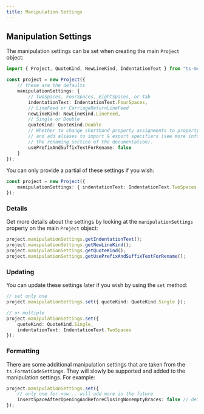 ```yaml
---
title: Manipulation Settings
---
```


## Manipulation Settings

The manipulation settings can be set when creating the main `Project` object:

```ts
import { Project, QuoteKind, NewLineKind, IndentationText } from "ts-morph";

const project = new Project({
    // these are the defaults
    manipulationSettings: {
        // TwoSpaces, FourSpaces, EightSpaces, or Tab
        indentationText: IndentationText.FourSpaces,
        // LineFeed or CarriageReturnLineFeed
        newLineKind: NewLineKind.LineFeed,
        // Single or Double
        quoteKind: QuoteKind.Double
        // Whether to change shorthand property assignments to property assignments
        // and add aliases to import & export specifiers (see more information in
        // the renaming section of the documentation).
        usePrefixAndSuffixTextForRename: false
    }
});
```

You can only provide a partial of these settings if you wish:

```ts
const project = new Project({
    manipulationSettings: { indentationText: IndentationText.TwoSpaces }
});
```

### Details

Get more details about the settings by looking at the `manipulationSettings` property on the main `Project` object:

```ts
project.manipulationSettings.getIndentationText();
project.manipulationSettings.getNewLineKind();
project.manipulationSettings.getQuoteKind();
project.manipulationSettings.getUsePrefixAndSuffixTextForRename();
```

### Updating

You can update these settings later if you wish by using the `set` method:

```ts
// set only one
project.manipulationSettings.set({ quoteKind: QuoteKind.Single });

// or multiple
project.manipulationSettings.set({
    quoteKind: QuoteKind.Single,
    indentationText: IndentationText.TwoSpaces
});
```

### Formatting

There are some additional manipulation settings that are taken from the `ts.FormatCodeSettings`.
They will slowly be supported and added to the manipulation settings. For example:

```ts
project.manipulationSettings.set({
    // only one for now... will add more in the future
    insertSpaceAfterOpeningAndBeforeClosingNonemptyBraces: false // default: true
});
```

